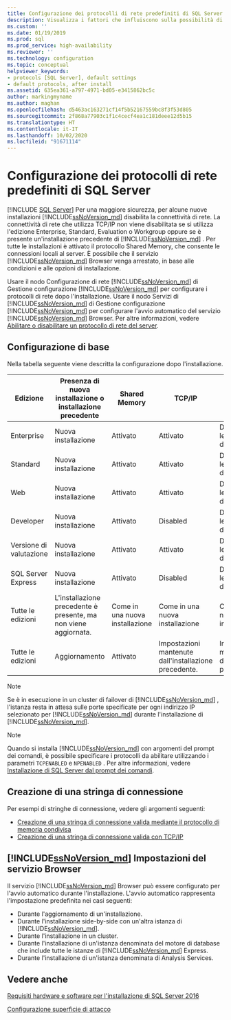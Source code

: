 ```yaml
---
title: Configurazione dei protocolli di rete predefiniti di SQL Server | Microsoft Docs
description: Visualizza i fattori che influiscono sulla possibilità di attivare o disattivare i protocolli di rete durante l'installazione di SQL Server. Scoprire come configurare i protocolli dopo l'installazione.
ms.custom: ''
ms.date: 01/19/2019
ms.prod: sql
ms.prod_service: high-availability
ms.reviewer: ''
ms.technology: configuration
ms.topic: conceptual
helpviewer_keywords:
- protocols [SQL Server], default settings
- default protocols, after install
ms.assetid: 635ea361-a797-4971-bd05-e3415862bc5c
author: markingmyname
ms.author: maghan
ms.openlocfilehash: d5463ac163271cf14f5b52167559bc8f3f53d805
ms.sourcegitcommit: 2f868a77903c1f1c4cecf4ea1c181deee12d5b15
ms.translationtype: HT
ms.contentlocale: it-IT
ms.lasthandoff: 10/02/2020
ms.locfileid: "91671114"
---
```

# <a name="default-sql-server-network-protocol-configuration"></a>Configurazione dei protocolli di rete predefiniti di SQL Server
 [!INCLUDE [SQL Server](../../includes/applies-to-version/sqlserver.md)]
Per una maggiore sicurezza, per alcune nuove installazioni [!INCLUDE[ssNoVersion_md](../../includes/ssnoversion-md.md)] disabilita la connettività di rete. La connettività di rete che utilizza TCP/IP non viene disabilitata se si utilizza l'edizione Enterprise, Standard, Evaluation o Workgroup oppure se è presente un'installazione precedente di [!INCLUDE[ssNoVersion_md](../../includes/ssnoversion-md.md)] . Per tutte le installazioni è attivato il protocollo Shared Memory, che consente le connessioni locali al server. È possibile che il servizio [!INCLUDE[ssNoVersion_md](../../includes/ssnoversion-md.md)] Browser venga arrestato, in base alle condizioni e alle opzioni di installazione.

Usare il nodo Configurazione di rete [!INCLUDE[ssNoVersion_md](../../includes/ssnoversion-md.md)] di Gestione configurazione [!INCLUDE[ssNoVersion_md](../../includes/ssnoversion-md.md)] per configurare i protocolli di rete dopo l'installazione. Usare il nodo Servizi di [!INCLUDE[ssNoVersion_md](../../includes/ssnoversion-md.md)] di Gestione configurazione [!INCLUDE[ssNoVersion_md](../../includes/ssnoversion-md.md)] per configurare l'avvio automatico del servizio [!INCLUDE[ssNoVersion_md](../../includes/ssnoversion-md.md)] Browser. Per altre informazioni, vedere [Abilitare o disabilitare un protocollo di rete del server](../../database-engine/configure-windows/enable-or-disable-a-server-network-protocol.md).


## <a name="default-configuration"></a>Configurazione di base

Nella tabella seguente viene descritta la configurazione dopo l'installazione.

|Edizione | Presenza di nuova installazione o installazione precedente | Shared Memory | TCP/IP | Named Pipes|
| -------- | -- | -- | -- | --  |  
|Enterprise | Nuova installazione | Attivato | Attivato | Disabilitate per le connessioni di rete.|
|Standard | Nuova installazione | Attivato | Attivato | Disabilitate per le connessioni di rete.|
|Web | Nuova installazione | Attivato | Attivato | Disabilitate per le connessioni di rete.|
|Developer | Nuova installazione | Attivato | Disabled | Disabilitate per le connessioni di rete.|
|Versione di valutazione | Nuova installazione | Attivato | Attivato | Disabilitate per le connessioni di rete.|
|SQL Server Express | Nuova installazione | Attivato | Disabled | Disabilitate per le connessioni di rete.|
|Tutte le edizioni | L'installazione precedente è presente, ma non viene aggiornata. | Come in una nuova installazione | Come in una nuova installazione | Come in una nuova installazione|
|Tutte le edizioni | Aggiornamento | Attivato | Impostazioni mantenute dall'installazione precedente. | Impostazioni mantenute dall'installazione precedente.|


>[!NOTE]
> Se è in esecuzione in un cluster di failover di [!INCLUDE[ssNoVersion_md](../../includes/ssnoversion-md.md)] , l'istanza resta in attesa sulle porte specificate per ogni indirizzo IP selezionato per [!INCLUDE[ssNoVersion_md](../../includes/ssnoversion-md.md)] durante l'installazione di [!INCLUDE[ssNoVersion_md](../../includes/ssnoversion-md.md)].
 
>[!NOTE]
> Quando si installa [!INCLUDE[ssNoVersion_md](../../includes/ssnoversion-md.md)] con argomenti del prompt dei comandi, è possibile specificare i protocolli da abilitare utilizzando i parametri `TCPENABLED` e `NPENABLED` . Per altre informazioni, vedere [Installazione di SQL Server dal prompt dei comandi](../install-windows/install-sql-server-from-the-command-prompt.md).

## <a name="creating-a-connection-string"></a>Creazione di una stringa di connessione

Per esempi di stringhe di connessione, vedere gli argomenti seguenti:
* [Creazione di una stringa di connessione valida mediante il protocollo di memoria condivisa](../../tools/configuration-manager/creating-a-valid-connection-string-using-shared-memory-protocol.md)
* [Creazione di una stringa di connessione valida con TCP/IP](../../tools/configuration-manager/creating-a-valid-connection-string-using-tcp-ip.md)



## <a name="ssnoversion_md-browser-settings"></a>[!INCLUDE[ssNoVersion_md](../../includes/ssnoversion-md.md)] Impostazioni del servizio Browser

Il servizio [!INCLUDE[ssNoVersion_md](../../includes/ssnoversion-md.md)] Browser può essere configurato per l'avvio automatico durante l'installazione. L'avvio automatico rappresenta l'impostazione predefinita nei casi seguenti:

* Durante l'aggiornamento di un'installazione.
* Durante l'installazione side-by-side con un'altra istanza di [!INCLUDE[ssNoVersion_md](../../includes/ssnoversion-md.md)].
* Durante l'installazione in un cluster.
* Durante l'installazione di un'istanza denominata del motore di database che include tutte le istanze di [!INCLUDE[ssNoVersion_md](../../includes/ssnoversion-md.md)] Express.
* Durante l'installazione di un'istanza denominata di Analysis Services.

## <a name="see-also"></a>Vedere anche

[Requisiti hardware e software per l'installazione di SQL Server 2016](../../sql-server/install/hardware-and-software-requirements-for-installing-sql-server.md)

[Configurazione superficie di attacco](../../relational-databases/security/surface-area-configuration.md)
